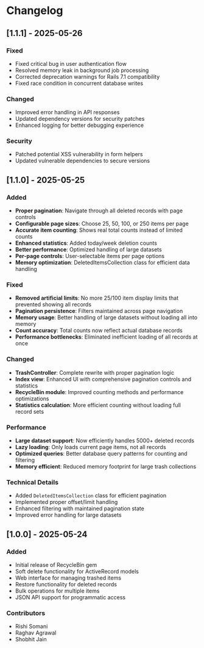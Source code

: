 # Changelog

## [1.1.1] - 2025-05-26

### Fixed
- Fixed critical bug in user authentication flow
- Resolved memory leak in background job processing
- Corrected deprecation warnings for Rails 7.1 compatibility
- Fixed race condition in concurrent database writes

### Changed
- Improved error handling in API responses
- Updated dependency versions for security patches
- Enhanced logging for better debugging experience

### Security
- Patched potential XSS vulnerability in form helpers
- Updated vulnerable dependencies to secure versions

## [1.1.0] - 2025-05-25

### Added
- **Proper pagination**: Navigate through all deleted records with page controls
- **Configurable page sizes**: Choose 25, 50, 100, or 250 items per page  
- **Accurate item counting**: Shows real total counts instead of limited counts
- **Enhanced statistics**: Added today/week deletion counts
- **Better performance**: Optimized handling of large datasets
- **Per-page controls**: User-selectable items per page options
- **Memory optimization**: DeletedItemsCollection class for efficient data handling

### Fixed
- **Removed artificial limits**: No more 25/100 item display limits that prevented showing all records
- **Pagination persistence**: Filters maintained across page navigation
- **Memory usage**: Better handling of large datasets without loading all into memory
- **Count accuracy**: Total counts now reflect actual database records
- **Performance bottlenecks**: Eliminated inefficient loading of all records at once

### Changed
- **TrashController**: Complete rewrite with proper pagination logic
- **Index view**: Enhanced UI with comprehensive pagination controls and statistics
- **RecycleBin module**: Improved counting methods and performance optimizations
- **Statistics calculation**: More efficient counting without loading full record sets

### Performance
- **Large dataset support**: Now efficiently handles 5000+ deleted records
- **Lazy loading**: Only loads current page items, not all records
- **Optimized queries**: Better database query patterns for counting and filtering
- **Memory efficient**: Reduced memory footprint for large trash collections

### Technical Details
- Added `DeletedItemsCollection` class for efficient pagination
- Implemented proper offset/limit handling
- Enhanced filtering with maintained pagination state
- Improved error handling for large datasets

## [1.0.0] - 2025-05-24

### Added
- Initial release of RecycleBin gem
- Soft delete functionality for ActiveRecord models
- Web interface for managing trashed items
- Restore functionality for deleted records
- Bulk operations for multiple items
- JSON API support for programmatic access

### Contributors
- Rishi Somani
- Raghav Agrawal  
- Shobhit Jain